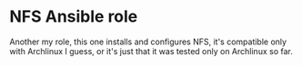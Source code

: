 # NFS Ansible role

Another my role, this one installs and configures NFS, it's compatible only with Archlinux I guess, or it's just that it was tested only on Archlinux so far.
